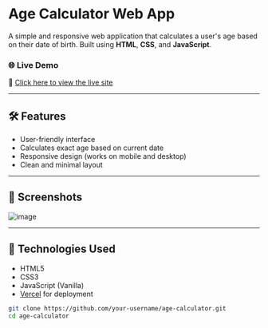 # Age Calculator Web App

A simple and responsive web application that calculates a user's age based on their date of birth. Built using **HTML**, **CSS**, and **JavaScript**.

### 🌐 Live Demo
🔗 [Click here to view the live site](https://age-calculator-smoky-mu.vercel.app/)

---

## 🛠️ Features
- User-friendly interface
- Calculates exact age based on current date
- Responsive design (works on mobile and desktop)
- Clean and minimal layout

---

## 📸 Screenshots
![image](https://github.com/user-attachments/assets/6fc66cbb-ac04-47fe-bed0-31862a994c2e)


---

## 🚀 Technologies Used
- HTML5
- CSS3
- JavaScript (Vanilla)
- [Vercel](https://vercel.com) for deployment

```bash
git clone https://github.com/your-username/age-calculator.git
cd age-calculator
